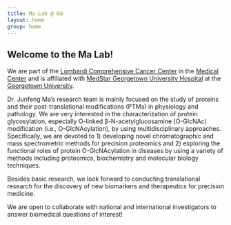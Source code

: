 ```yaml
---
title: Ma Lab @ GU
layout: home
group: home
---
```


## Welcome to the Ma Lab!

We are part of the [Lombardi Comprehensive Cancer Center](https://lombardi.georgetown.edu/) in the [Medical Center](https://gumc.georgetown.edu/) and is affiliated with [MedStar Georgetown University Hospital](https://www.medstargeorgetown.org/) at the [Georgetown University](https://www.georgetown.edu/).

Dr. Junfeng Ma’s research team is mainly focused on the study of proteins and their post-translational modifications (PTMs) in physiology and pathology. We are very interested in the characterization of protein glycosylation, especially O-linked β-N-acetylglucosamine (O-GlcNAc) modification (i.e., O-GlcNAcylation), by using multidisciplinary approaches. Specifically, we are devoted to 1) developing novel chromatographic and mass spectrometric methods for precision proteomics and 2) exploring the functional roles of protein O-GlcNAcylation in diseases by using a variety of methods including proteomics, biochemistry and molecular biology techniques. 

<!-- ![Picture of HBP and O-GlcNAc](/static/img/homepage_top.png) -->

Besides basic research, we look forward to conducting translational research for the discovery of new biomarkers and therapeutics for precision medicine. 

We are open to collaborate with national and international investigators to answer biomedical questions of interest! 


<!-- ![Bottom picture](/static/img/homepage_bottom.png) -->
